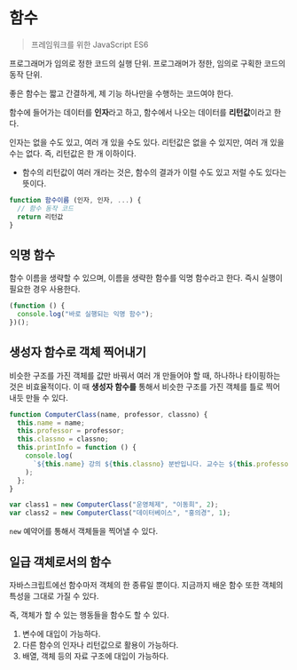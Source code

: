 # 함수

> 프레임워크를 위한 JavaScript ES6

프로그래머가 임의로 정한 코드의 실행 단위.
프로그래머가 정한, 임의로 구획한 코드의 동작 단위.

좋은 함수는 짧고 간결하게, 제 기능 하나만을 수행하는 코드여야 한다.

함수에 들어가는 데이터를 **인자**라고 하고, 함수에서 나오는 데이터를 **리턴값**이라고 한다.

인자는 없을 수도 있고, 여러 개 있을 수도 있다.
리턴값은 없을 수 있지만, 여러 개 있을 수는 없다. 즉, 리턴값은 한 개 이하이다.

- 함수의 리턴값이 여러 개라는 것은, 함수의 결과가 이럴 수도 있고 저럴 수도 있다는 뜻이다.

```js
function 함수이름 (인자, 인자, ...) {
  // 함수 동작 코드
  return 리턴값
}
```

## 익명 함수

함수 이름을 생략할 수 있으며, 이름을 생략한 함수를 익명 함수라고 한다.
즉시 실행이 필요한 경우 사용한다.

```js
(function () {
  console.log("바로 실행되는 익명 함수");
})();
```

## 생성자 함수로 객체 찍어내기

비슷한 구조를 가진 객체를 값만 바꿔서 여러 개 만들어야 할 때, 하나하나 타이핑하는 것은 비효율적이다.
이 때 **생성자 함수를** 통해서 비슷한 구조를 가진 객체를 틀로 찍어 내듯 만들 수 있다.

```js
function ComputerClass(name, professor, classno) {
  this.name = name;
  this.professor = professor;
  this.classno = classno;
  this.printInfo = function () {
    console.log(
      `${this.name} 강의 ${this.classno} 분반입니다. 교수는 ${this.professor}입니다.`
    );
  };
}

var class1 = new ComputerClass("운영체제", "이동희", 2);
var class2 = new ComputerClass("데이터베이스", "홍의경", 1);
```

`new` 예약어를 통해서 객체들을 찍어낼 수 있다.

## 일급 객체로서의 함수

자바스크립트에선 함수마저 객체의 한 종류일 뿐이다.
지금까지 배운 함수 또한 객체의 특성을 그대로 가질 수 있다.

즉, 객체가 할 수 있는 행동들을 함수도 할 수 있다.

1. 변수에 대입이 가능하다.
2. 다른 함수의 인자나 리턴값으로 활용이 가능하다.
3. 배열, 객체 등의 자료 구조에 대입이 가능하다.
